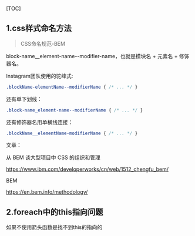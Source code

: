 [TOC]



## 1.css样式命名方法

> CSS命名规范-BEM

block-name__element-name--modifier-name，也就是模块名 + 元素名 + 修饰器名。

Instagram团队使用的驼峰式:

```css
.blockName-elementName--modifierName { /* ... */ }
```

还有单下划线：

```css
.block-name_element-name--modifierName { /* ... */ }
```

还有修饰器名用单横线连接：

```css
.blockName__elementName-modifierName { /* ... */ }
```





文章：

从 BEM 谈大型项目中 CSS 的组织和管理

https://www.ibm.com/developerworks/cn/web/1512_chengfu_bem/



BEM

https://en.bem.info/methodology/







## 2.foreach中的this指向问题

如果不使用箭头函数是找不到this的指向的







